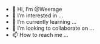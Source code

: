 - 👋 Hi, I’m @Weerage
- 👀 I’m interested in ...
- 🌱 I’m currently learning ...
- 💞️ I’m looking to collaborate on ...
- 📫 How to reach me ...

<!---
Weerage/Weerage is a ✨ special ✨ repository because its `README.md` (this file) appears on your GitHub profile.
You can click the Preview link to take a look at your changes.
--->
